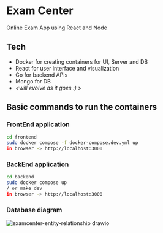 # Exam Center
Online Exam App using React and Node

## Tech
- Docker for creating containers for UI, Server and DB
- React for user interface and visualization
- Go for backend APIs
- Mongo for DB
- _<will evolve as it goes :) >_

## Basic commands to run the containers

### FrontEnd application
```sh
cd frontend
sudo docker compose -f docker-compose.dev.yml up
in browser -> http://localhost:3000
```

### BackEnd application
```sh
cd backend
sudo docker compose up
/ or make dev
in browser -> http://localhost:3000
```
### Database diagram
![examcenter-entity-relationship drawio](https://user-images.githubusercontent.com/111428615/195801105-8277fecd-7a2a-40b5-8cde-22ee506f6831.png)
